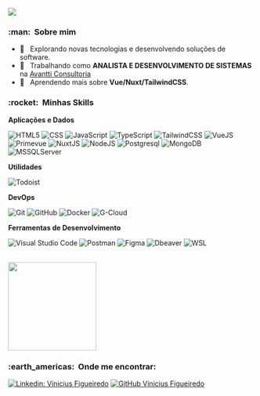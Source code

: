 
![](https://komarev.com/ghpvc/?username=vifigueiredo&color=006bed)

<h3> :man: &nbsp;Sobre mim </h3>

- 🤔 &nbsp; Explorando novas tecnologias e desenvolvendo soluções de software.
- 💼 &nbsp; Trabalhando como **ANALISTA E DESENVOLVIMENTO DE SISTEMAS** na <a href="https://www.linkedin.com/company/avantti-consultoria/mycompany/"> Avantti Consultoria</a>
- 🌱 &nbsp; Aprendendo mais sobre **Vue/Nuxt/TailwindCSS**.

<h3> :rocket: &nbsp;Minhas Skills </h3>

**Aplicações e Dados**

  ![HTML5](https://img.shields.io/badge/-HTML5-333333?style=flat&logo=HTML5)
  ![CSS](https://img.shields.io/badge/-CSS-333333?style=flat&logo=CSS3&logoColor=1572B6)
  ![JavaScript](https://img.shields.io/badge/-JavaScript-333333?style=flat&logo=javascript)
  ![TypeScript](https://img.shields.io/badge/-TypeScript-333333?style=flat&logo=typescript)
  ![TailwindCSS](https://img.shields.io/badge/-TailwindCSS-333333?style=flat&logo=TailwindCSS&logoColor=1572B6)
  ![VueJS](https://img.shields.io/badge/-VueJS-333333?style=flat&logo=Vue.js&logoColor=1572B6)
  ![Primevue](https://img.shields.io/badge/-Primevue-333333?style=flat&logo=&logoColor=1572B6)
  ![NuxtJS](https://img.shields.io/badge/-NuxtJS-333333?style=flat&logo=Nuxt.js&logoColor=1572B6)
  ![NodeJS](https://img.shields.io/badge/-NodeJS-333333?style=flat&logo=Node.js&logoColor=1572B6)
  ![Postgresql](https://img.shields.io/badge/-Postgresql-333333?style=flat&logo=Postgresql&logoColor=1572B6)
  ![MongoDB](https://img.shields.io/badge/-MongoDB-333333?style=flat&logo=Mongodb&logoColor=1572B6)
  ![MSSQLServer](https://img.shields.io/badge/-MSSQLServer-333333?style=flat&logo=microsoft-sql-server&logoColor=1572B6)

**Utilidades**

  ![Todoist](https://img.shields.io/badge/-Todoist-333333?style=flat&logo=Todoist&logoColor=007ACC)

**DevOps**

  ![Git](https://img.shields.io/badge/-Git-333333?style=flat&logo=git)
  ![GitHub](https://img.shields.io/badge/-GitHub-333333?style=flat&logo=github)
  ![Docker](https://img.shields.io/badge/-Docker-333333?style=flat&logo=docker)
  ![G-Cloud](https://img.shields.io/badge/-gCloud-333333?style=flat&logo=)

**Ferramentas de Desenvolvimento**

  ![Visual Studio Code](https://img.shields.io/badge/-Visual%20Studio%20Code-333333?style=flat&logo=visual-studio-code&logoColor=007ACC)
  ![Postman](https://img.shields.io/badge/-Postman-333333?style=flat&logo=postman)
  ![Figma](https://img.shields.io/badge/-Figma-333333?style=flat&logo=figma&logoColor=007ACC)
  ![Dbeaver](https://img.shields.io/badge/-DBeaver-333333?style=flat&logo=DBeaver&logoColor=007ACC)
  ![WSL](https://img.shields.io/badge/-WSL-333333?style=flat&logo=WSL&logoColor=007ACC)

<br/>

<a href="https://github.com/VanessaSwerts">
  <img height="180em" src="https://github-readme-stats.vercel.app/api?username=VanessaSwerts&theme=dracula&show_icons=true" />
</a>

<br/>

<h3> :earth_americas: &nbsp;Onde me encontrar: </h3> 

[![Linkedin: Vinicius Figueiredo](https://img.shields.io/badge/-vifigueiredo-blue?style=flat-square&logo=Linkedin&logoColor=white&link=https://www.linkedin.com/in/vifigueiredo/)](https://www.linkedin.com/in/vifigueiredo/)
[![GitHub Vinicius Figueiredo]( https://img.shields.io/github/followers/ViFigueiredo?label=follow&style=social)](https://github.com/ViFigueiredo)